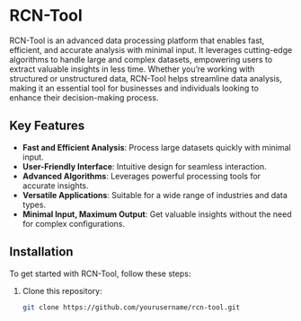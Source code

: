 # RCN-Tool

RCN-Tool is an advanced data processing platform that enables fast, efficient, and accurate analysis with minimal input. It leverages cutting-edge algorithms to handle large and complex datasets, empowering users to extract valuable insights in less time. Whether you’re working with structured or unstructured data, RCN-Tool helps streamline data analysis, making it an essential tool for businesses and individuals looking to enhance their decision-making process.

## Key Features

- **Fast and Efficient Analysis**: Process large datasets quickly with minimal input.
- **User-Friendly Interface**: Intuitive design for seamless interaction.
- **Advanced Algorithms**: Leverages powerful processing tools for accurate insights.
- **Versatile Applications**: Suitable for a wide range of industries and data types.
- **Minimal Input, Maximum Output**: Get valuable insights without the need for complex configurations.

## Installation

To get started with RCN-Tool, follow these steps:

1. Clone this repository:
   ```bash
   git clone https://github.com/yourusername/rcn-tool.git
